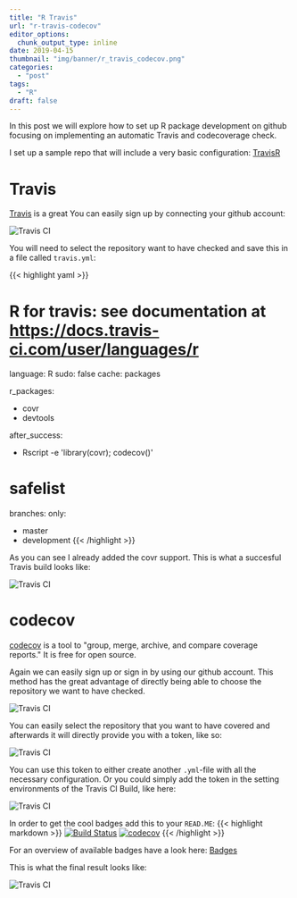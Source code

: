 ```yaml
---
title: "R Travis"
url: "r-travis-codecov"
editor_options: 
  chunk_output_type: inline
date: 2019-04-15
thumbnail: "img/banner/r_travis_codecov.png"
categories:
  - "post"
tags: 
  - "R"
draft: false
---
```

In this post we will explore how to set up R package development on github focusing on implementing an automatic Travis and codecoverage check. 

I set up a sample repo that will include a very basic configuration: [TravisR](https://github.com/thomaslaber/TravisR)

# Travis

[Travis](https://travis-ci.org/) is a great
You can easily sign up by connecting your github account: 

![Travis CI](/img/r_travis_codecov/r_travis_codecov1.png)

You will need to select the repository want to have checked and save this in a file called `travis.yml`:

{{< highlight yaml >}}
# R for travis: see documentation at https://docs.travis-ci.com/user/languages/r

language: R
sudo: false
cache: packages

r_packages:
  - covr
  - devtools

after_success:
  - Rscript -e 'library(covr); codecov()'

# safelist
branches:
  only:
  - master
  - development
{{< /highlight >}} 

As you can see I already added the covr support. This is what a succesful Travis build looks like: 

![Travis CI](/img/r_travis_codecov/r_travis_codecov2.png)

# codecov

[codecov](https://codecov.io/) is a tool to "group, merge, archive, and compare coverage reports." It is free for open source. 

Again we can easily sign up or sign in by using our github account. This method has the great advantage of directly being able to choose the repository we want to have checked. 

![Travis CI](/img/r_travis_codecov/r_travis_codecov3.png)

You can easily select the repository that you want to have covered and afterwards it will directly provide you with a token, like so: 

![Travis CI](/img/r_travis_codecov/r_travis_codecov4.png)

You can use this token to either create another `.yml`-file with all the necessary configuration. Or you could simply add the token in the setting environments of the Travis CI Build, like here: 

![Travis CI](/img/r_travis_codecov/r_travis_codecov5.png)


In order to get the cool badges add this to your `READ.ME`:
{{< highlight markdown >}}
[![Build Status](https://travis-ci.com/thomaslaber/TravisR.svg?branch=master)](https://travis-ci.com/thomaslaber/TravisR)
[![codecov](https://codecov.io/gh/thomaslaber/TravisR/branch/master/graph/badge.svg)](https://codecov.io/gh/thomaslaber/TravisR)
{{< /highlight >}} 


For an overview of available badges have a look here: [Badges](https://github.com/boennemann/badges/blob/master/README.md) 

This is what the final result looks like: 

![Travis CI](/img/r_travis_codecov/r_travis_codecov6.png)

